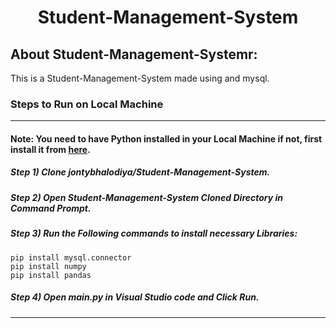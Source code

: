 <div align="center">
  <h1 align="center">Student-Management-System</h1>
</div>

## About Student-Management-Systemr:
This is a Student-Management-System made using and mysql.

### Steps to Run on Local Machine

***

#### Note: You need to have Python installed in your Local Machine if not, first install it from <a href="https://www.python.org/downloads/windows/">here</a>.
##### Step 1) Clone jontybhalodiya/Student-Management-System.
##### Step 2) Open Student-Management-System Cloned Directory in Command Prompt.
##### Step 3) Run the Following commands to install necessary Libraries:
```
pip install mysql.connector
pip install numpy
pip install pandas
```
##### Step 4) Open main.py in Visual Studio code and Click Run.

***
